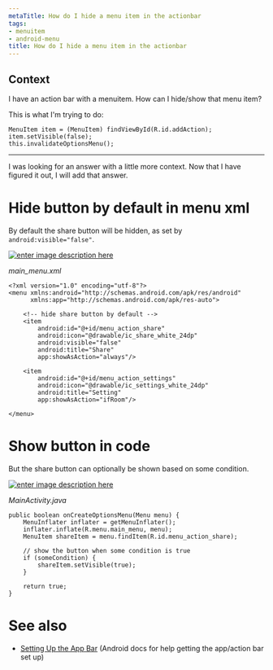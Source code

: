 ```yaml
---
metaTitle: How do I hide a menu item in the actionbar
tags:
- menuitem
- android-menu
title: How do I hide a menu item in the actionbar
---
```


## Context

I have an action bar with a menuitem. How can I hide/show that menu item?


This is what I'm trying to do:



```
MenuItem item = (MenuItem) findViewById(R.id.addAction);
item.setVisible(false);
this.invalidateOptionsMenu();

```


---

I was looking for an answer with a little more context. Now that I have figured it out, I will add that answer.


Hide button by default in menu xml
==================================


By default the share button will be hidden, as set by `android:visible="false"`.


[![enter image description here](https://i.stack.imgur.com/cQWRl.png)](https://i.stack.imgur.com/cQWRl.png)


*main\_menu.xml*



```
<?xml version="1.0" encoding="utf-8"?>
<menu xmlns:android="http://schemas.android.com/apk/res/android"
      xmlns:app="http://schemas.android.com/apk/res-auto">

    <!-- hide share button by default -->
    <item
        android:id="@+id/menu_action_share"
        android:icon="@drawable/ic_share_white_24dp"
        android:visible="false"     
        android:title="Share"
        app:showAsAction="always"/>

    <item
        android:id="@+id/menu_action_settings"
        android:icon="@drawable/ic_settings_white_24dp"
        android:title="Setting"
        app:showAsAction="ifRoom"/>

</menu>

```

Show button in code
===================


But the share button can optionally be shown based on some condition.


[![enter image description here](https://i.stack.imgur.com/6nfyr.png)](https://i.stack.imgur.com/6nfyr.png)


*MainActivity.java*



```
public boolean onCreateOptionsMenu(Menu menu) {
    MenuInflater inflater = getMenuInflater();
    inflater.inflate(R.menu.main_menu, menu);
    MenuItem shareItem = menu.findItem(R.id.menu_action_share);

    // show the button when some condition is true
    if (someCondition) {        
        shareItem.setVisible(true);
    }

    return true;
}

```

See also
========


* [Setting Up the App Bar](https://developer.android.com/training/appbar/setting-up.html) (Android docs for help getting the app/action bar set up)
